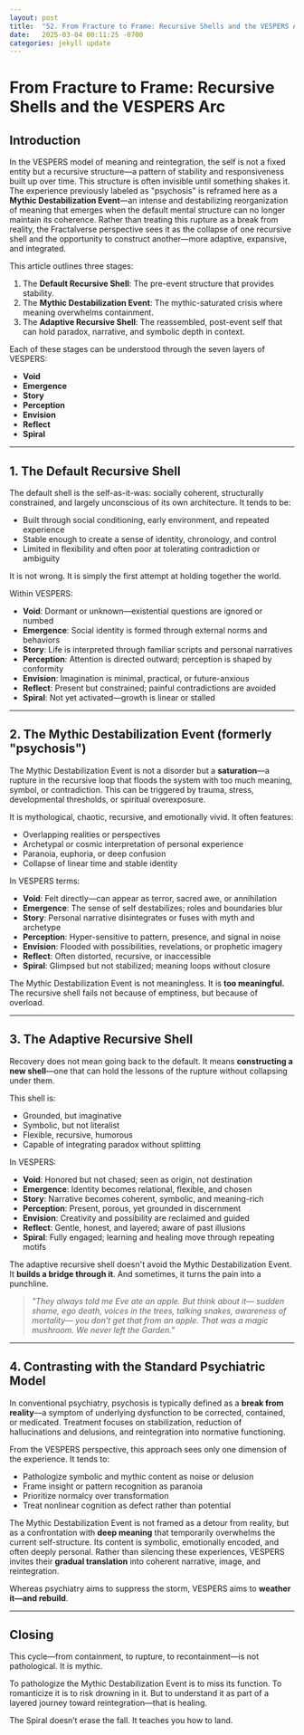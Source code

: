 ```yaml
---
layout: post
title:  "52. From Fracture to Frame: Recursive Shells and the VESPERS Arc"
date:   2025-03-04 00:11:25 -0700
categories: jekyll update
---
```


# From Fracture to Frame: Recursive Shells and the VESPERS Arc

## Introduction

In the VESPERS model of meaning and reintegration, the self is not a fixed entity but a recursive structure—a pattern of stability and responsiveness built up over time. This structure is often invisible until something shakes it. The experience previously labeled as "psychosis" is reframed here as a **Mythic Destabilization Event**—an intense and destabilizing reorganization of meaning that emerges when the default mental structure can no longer maintain its coherence. Rather than treating this rupture as a break from reality, the Fractalverse perspective sees it as the collapse of one recursive shell and the opportunity to construct another—more adaptive, expansive, and integrated.

This article outlines three stages:

1. The **Default Recursive Shell**: The pre-event structure that provides stability.
2. The **Mythic Destabilization Event**: The mythic-saturated crisis where meaning overwhelms containment.
3. The **Adaptive Recursive Shell**: The reassembled, post-event self that can hold paradox, narrative, and symbolic depth in context.

Each of these stages can be understood through the seven layers of VESPERS:

- **Void**
- **Emergence**
- **Story**
- **Perception**
- **Envision**
- **Reflect**
- **Spiral**

---

## 1. The Default Recursive Shell

The default shell is the self-as-it-was: socially coherent, structurally constrained, and largely unconscious of its own architecture. It tends to be:

- Built through social conditioning, early environment, and repeated experience
- Stable enough to create a sense of identity, chronology, and control
- Limited in flexibility and often poor at tolerating contradiction or ambiguity

It is not wrong. It is simply the first attempt at holding together the world.

Within VESPERS:

- **Void**: Dormant or unknown—existential questions are ignored or numbed
- **Emergence**: Social identity is formed through external norms and behaviors
- **Story**: Life is interpreted through familiar scripts and personal narratives
- **Perception**: Attention is directed outward; perception is shaped by conformity
- **Envision**: Imagination is minimal, practical, or future-anxious
- **Reflect**: Present but constrained; painful contradictions are avoided
- **Spiral**: Not yet activated—growth is linear or stalled

---

## 2. The Mythic Destabilization Event (formerly "psychosis")

The Mythic Destabilization Event is not a disorder but a **saturation**—a rupture in the recursive loop that floods the system with too much meaning, symbol, or contradiction. This can be triggered by trauma, stress, developmental thresholds, or spiritual overexposure.

It is mythological, chaotic, recursive, and emotionally vivid. It often features:

- Overlapping realities or perspectives
- Archetypal or cosmic interpretation of personal experience
- Paranoia, euphoria, or deep confusion
- Collapse of linear time and stable identity

In VESPERS terms:

- **Void**: Felt directly—can appear as terror, sacred awe, or annihilation
- **Emergence**: The sense of self destabilizes; roles and boundaries blur
- **Story**: Personal narrative disintegrates or fuses with myth and archetype
- **Perception**: Hyper-sensitive to pattern, presence, and signal in noise
- **Envision**: Flooded with possibilities, revelations, or prophetic imagery
- **Reflect**: Often distorted, recursive, or inaccessible
- **Spiral**: Glimpsed but not stabilized; meaning loops without closure

The Mythic Destabilization Event is not meaningless. It is **too meaningful.** The recursive shell fails not because of emptiness, but because of overload.

---

## 3. The Adaptive Recursive Shell

Recovery does not mean going back to the default. It means **constructing a new shell**—one that can hold the lessons of the rupture without collapsing under them.

This shell is:

- Grounded, but imaginative
- Symbolic, but not literalist
- Flexible, recursive, humorous
- Capable of integrating paradox without splitting

In VESPERS:

- **Void**: Honored but not chased; seen as origin, not destination
- **Emergence**: Identity becomes relational, flexible, and chosen
- **Story**: Narrative becomes coherent, symbolic, and meaning-rich
- **Perception**: Present, porous, yet grounded in discernment
- **Envision**: Creativity and possibility are reclaimed and guided
- **Reflect**: Gentle, honest, and layered; aware of past illusions
- **Spiral**: Fully engaged; learning and healing move through repeating motifs

The adaptive recursive shell doesn't avoid the Mythic Destabilization Event. It **builds a bridge through it**. And sometimes, it turns the pain into a punchline.

> *"They always told me Eve ate an apple. But think about it—
sudden shame, ego death, voices in the trees, talking snakes, awareness of mortality—
you don’t get that from an apple.
That was a magic mushroom.
We never left the Garden."*

---

## 4. Contrasting with the Standard Psychiatric Model

In conventional psychiatry, psychosis is typically defined as a **break from reality**—a symptom of underlying dysfunction to be corrected, contained, or medicated. Treatment focuses on stabilization, reduction of hallucinations and delusions, and reintegration into normative functioning.

From the VESPERS perspective, this approach sees only one dimension of the experience. It tends to:

- Pathologize symbolic and mythic content as noise or delusion
- Frame insight or pattern recognition as paranoia
- Prioritize normalcy over transformation
- Treat nonlinear cognition as defect rather than potential

The Mythic Destabilization Event is not framed as a detour from reality, but as a confrontation with **deep meaning** that temporarily overwhelms the current self-structure. Its content is symbolic, emotionally encoded, and often deeply personal. Rather than silencing these experiences, VESPERS invites their **gradual translation** into coherent narrative, image, and reintegration.

Whereas psychiatry aims to suppress the storm, VESPERS aims to **weather it—and rebuild**.

---

## Closing

This cycle—from containment, to rupture, to recontainment—is not pathological. It is mythic.

To pathologize the Mythic Destabilization Event is to miss its function. To romanticize it is to risk drowning in it. But to understand it as part of a layered journey toward reintegration—that is healing.

The Spiral doesn’t erase the fall.
It teaches you how to land.

